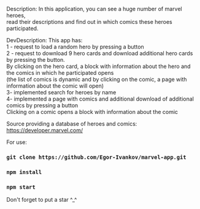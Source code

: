 Description: 
 In this application, you can see a huge number of marvel heroes,    
 read their descriptions and find out in which comics these heroes participated.

DevDescription:
 This app has:   
 1 - request to load a random hero by pressing a button    
 2 - request to download 9 hero cards and download additional hero cards by pressing the button.    
 By clicking on the hero card, a block with information about the hero and the comics in which he participated opens       
 (the list of comics is dynamic and by clicking on the comic, a page with information about the comic will open)     
 3- implemented search for heroes by name       
 4- implemented a page with comics and additional download of additional comics by pressing a button      
 Clicking on a comic opens a block with information about the comic       
 
 
 Source providing a database of heroes and comics: https://developer.marvel.com/

For use:        
### `git clone https://github.com/Egor-Ivankov/marvel-app.git`     
### `npm install` 
### `npm start`
 
Don't forget to put a star ^_^
